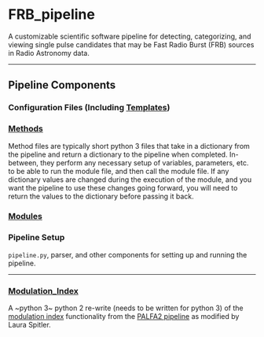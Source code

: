 # FRB_pipeline
A customizable scientific software pipeline for detecting, categorizing, and viewing single pulse candidates that may be Fast Radio Burst (FRB) sources in Radio Astronomy data.

------------------

## Pipeline Components

### Configuration Files (Including [Templates](https://github.com/federatedcloud/FRB_pipeline/tree/master/Pipeline/Templates#templates))

### [Methods](https://github.com/federatedcloud/FRB_pipeline/tree/master/Pipeline/Methods#methods)

Method files are typically short python 3 files that take in a dictionary from the pipeline and return a dictionary to the pipeline when completed.  In-between, they perform any necessary setup of variables, parameters, etc. to be able to run the module file, and then call the module file.  If any dictionary values are changed during the execution of the module, and you want the pipeline to use these changes going forward, you will need to return the values to the dictionary before passing it back.

### [Modules](https://github.com/federatedcloud/FRB_pipeline/tree/master/Pipeline/Modules#modules)

### Pipeline Setup
`pipeline.py`, parser, and other components for setting up and running the pipeline.

---

### [Modulation_Index](https://github.com/federatedcloud/FRB_pipeline/tree/master/Modulation_Index)

A ~python 3~ python 2 re-write (needs to be written for python 3) of the [modulation index](https://github.com/federatedcloud/modulation_index#modulation_index) functionality from the [PALFA2 pipeline](https://github.com/federatedcloud/transients_pipeline2#transients_pipeline2) as modified by Laura Spitler.

